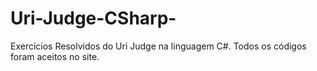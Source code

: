 # Uri-Judge-CSharp-
Exercícios Resolvidos do Uri Judge na linguagem C#. Todos os códigos foram aceitos no site. 
